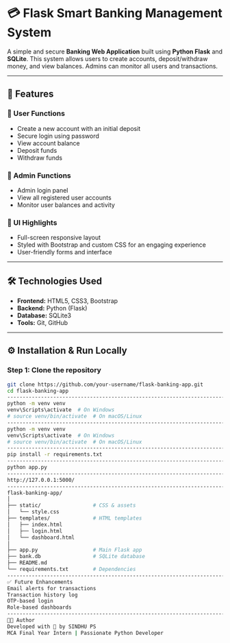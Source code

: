 # 💳 Flask Smart Banking Management System

A simple and secure **Banking Web Application** built using **Python Flask** and **SQLite**. This system allows users to create accounts, deposit/withdraw money, and view balances. Admins can monitor all users and transactions.

---

## 🚀 Features

### 👤 User Functions
- Create a new account with an initial deposit
- Secure login using password
- View account balance
- Deposit funds
- Withdraw funds

### 🔐 Admin Functions
- Admin login panel
- View all registered user accounts
- Monitor user balances and activity

### 🎨 UI Highlights
- Full-screen responsive layout
- Styled with Bootstrap and custom CSS for an engaging experience
- User-friendly forms and interface

---

## 🛠️ Technologies Used

- **Frontend:** HTML5, CSS3, Bootstrap
- **Backend:** Python (Flask)
- **Database:** SQLite3
- **Tools:** Git, GitHub

---

## ⚙️ Installation & Run Locally

### Step 1: Clone the repository
```bash
git clone https://github.com/your-username/flask-banking-app.git
cd flask-banking-app
---------------------------------------------------------------------------------------------------------------------
python -m venv venv
venv\Scripts\activate  # On Windows
# source venv/bin/activate  # On macOS/Linux
----------------------------------------------------------------------------------------------------------------------
python -m venv venv
venv\Scripts\activate  # On Windows
# source venv/bin/activate  # On macOS/Linux
-----------------------------------------------------------------------------------------------------------------------
pip install -r requirements.txt
-------------------------------------------------------------------------------------------------------------------------
python app.py
--------------------------------------------------------------------------------------------------------------------
http://127.0.0.1:5000/
----------------------------------------------------------------------------------------------------------------------
flask-banking-app/
│
├── static/                 # CSS & assets
│   └── style.css
├── templates/              # HTML templates
│   ├── index.html
│   ├── login.html
│   └── dashboard.html
│
├── app.py                  # Main Flask app
├── bank.db                 # SQLite database
├── README.md
└── requirements.txt        # Dependencies
---------------------------------------------------------------------------------------------------------------------------
✅ Future Enhancements
Email alerts for transactions
Transaction history log
OTP-based login
Role-based dashboards
--------------------------------------------------------------------------------------------------------------------------
👨‍💻 Author
Developed with 💙 by SINDHU PS
MCA Final Year Intern | Passionate Python Developer

